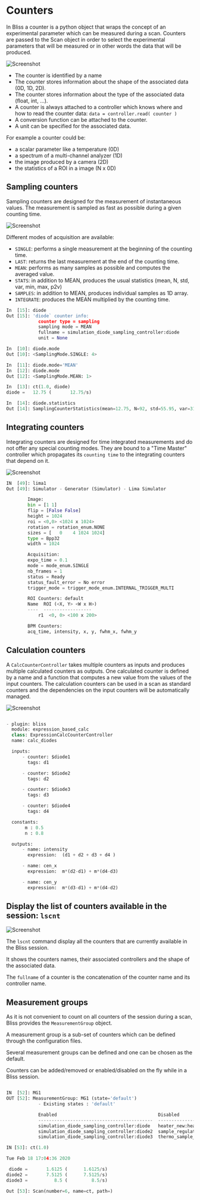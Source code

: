 # Counters

In Bliss a counter is a python object that wraps the concept of an experimental parameter which can be measured during a scan.
Counters are passed to the Scan object in order to select the experimental parameters that will be measured or in other words the data that will be produced.

![Screenshot](img/BaseCnt.png)

* The counter is identified by a name
* The counter stores information about the shape of the associated data (0D, 1D, 2D).
* The counter stores information about the type of the associated data (float, int, ...).
* A counter is always attached to a controller which knows where and how to read the counter data: `data = controller.read( counter )`
* A conversion function can be attached to the counter.
* A unit can be specified for the associated data.



For example a counter could be:

* a scalar parameter like a temperature (0D)
* a spectrum of a multi-channel analyzer (1D)
* the image produced by a camera (2D)
* the statistics of a ROI in a image (N x 0D)


## Sampling counters

Sampling counters are designed for the measurement of instantaneous values.
The measurement is sampled as fast as possible during a given counting time.

![Screenshot](img/SampCnt.PNG)


Different modes of acquisition are available:

* `SINGLE`: performs a single measurement at the beginning of the counting time. 
* `LAST`: returns the last measurement at the end of the counting time.
* `MEAN`: performs as many samples as possible and computes the averaged value.
* `STATS`: in addition to MEAN, produces the usual statistics (mean, N, std, var, min, max, p2v) 
* `SAMPLES`: in addition to MEAN, produces individual samples as 1D array.
* `INTEGRATE`: produces the MEAN multiplied by the counting time.

```python
In  [15]: diode
Out [15]: 'diode` counter info:
            counter type = sampling
            sampling mode = MEAN
            fullname = simulation_diode_sampling_controller:diode
            unit = None

In  [10]: diode.mode
Out [10]: <SamplingMode.SINGLE: 4>

In  [11]: diode.mode='MEAN'
In  [12]: diode.mode
Out [12]: <SamplingMode.MEAN: 1>

In  [13]: ct(1.0, diode)
diode =   12.75 (       12.75/s)

In  [14]: diode.statistics
Out [14]: SamplingCounterStatistics(mean=12.75, N=92, std=55.95, var=3130.40, min=-99.0, max=100.0, p2v=199.0, count_time=1.0, timestamp='2020-02-14 11:02:41.888724')
```


## Integrating counters

Integrating counters are designed for time integrated measurements and do not offer any special counting modes.
They are bound to a "Time Master" controller which propagates its `counting time` to the integrating counters that depend on it.

![Screenshot](img/IntCnt.PNG)

```python
IN  [49]: lima1
Out [49]: Simulator - Generator (Simulator) - Lima Simulator

        Image:
        bin = [1 1]
        flip = [False False]
        height = 1024
        roi = <0,0> <1024 x 1024>
        rotation = rotation_enum.NONE
        sizes = [   0    4 1024 1024]
        type = Bpp32
        width = 1024

        Acquisition:
        expo_time = 0.1
        mode = mode_enum.SINGLE
        nb_frames = 1
        status = Ready
        status_fault_error = No error
        trigger_mode = trigger_mode_enum.INTERNAL_TRIGGER_MULTI

        ROI Counters: default
        Name  ROI (<X, Y> <W x H>)
        ----  ------------------
            r1  <0, 0> <100 x 200>

        BPM Counters:
        acq_time, intensity, x, y, fwhm_x, fwhm_y

```

## Calculation counters

A `CalcCounterController` takes multiple counters as inputs and produces multiple calculated counters as outputs.
One calculated counter is defined by a name and a function that computes a new value from the values of the input counters.
The calculation counters can be used in a scan as standard counters and the dependencies on the input counters will be automatically managed. 

![Screenshot](img/CalcCnt.PNG)

```python

- plugin: bliss
  module: expression_based_calc
  class: ExpressionCalcCounterController
  name: calc_diodes

  inputs:
      - counter: $diode1
        tags: d1

      - counter: $diode2
        tags: d2

      - counter: $diode3
        tags: d3

      - counter: $diode4
        tags: d4

  constants:
       m : 0.5
       n : 0.8

  outputs:
      - name: intensity
        expression:  (d1 + d2 + d3 + d4 )

      - name: cen_x
        expression:  m*(d2-d1) + m*(d4-d3)

      - name: cen_y
        expression:  m*(d3-d1) + m*(d4-d2)


```


## Display the list of counters available in the session: `lscnt`

![Screenshot](img/lscnt.png)

The `lscnt` command display all the counters that are currently available in the Bliss session.

It shows the counters names, their associated controllers and the shape of the associated data.

The `fullname` of a counter is the concatenation of the counter name and its controller name.


## Measurement groups

As it is not convenient to count on all counters of the session during a scan, Bliss provides the `MeasurementGroup` object.

A measurement group is a sub-set of counters which can be defined through the configuration files.

Several measurement groups can be defined and one can be chosen as the default.

Counters can be added/removed or enabled/disabled on the fly while in a Bliss session.

```python

IN  [52]: MG1
OUT [52]: MeasurementGroup: MG1 (state='default')
            - Existing states : 'default'

            Enabled                                      Disabled
            -------------------------------------------  -------------------------------------------
            simulation_diode_sampling_controller:diode   heater_new:heater_new_counter
            simulation_diode_sampling_controller:diode2  sample_regulation_new:sample_regulation_new_setpoint
            simulation_diode_sampling_controller:diode3  thermo_sample_new:thermo_sample_new_counter

IN [53]: ct(1.0)

Tue Feb 18 17:04:36 2020

 diode =       1.6125 (      1.6125/s)
diode2 =       7.5125 (      7.5125/s)
diode3 =          8.5 (         8.5/s)

Out [53]: Scan(number=6, name=ct, path=)

```
